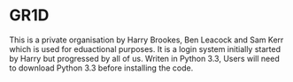 # GR1D

This is a private organisation by Harry Brookes, Ben Leacock and Sam Kerr which is used for eduactional purposes. It is a login system initially started by Harry but progressed by all of us. Writen in Python 3.3, Users will need to download Python 3.3 before installing the code.

